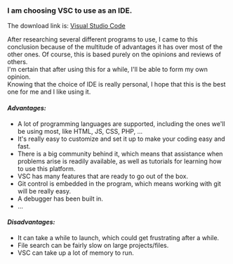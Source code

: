 ### I am choosing **VSC** to use as an IDE.  
The download link is: [Visual Studio Code](https://code.visualstudio.com/download)

After researching several different programs to use, I came to this conclusion because of the multitude of advantages it has over most of the other ones.
Of course, this is based purely on the opinions and reviews of others.  
I'm certain that after using this for a while, I'll be able to form my own opinion.  
Knowing that the choice of IDE is really personal, I hope that this is the best one for me and I like using it.

#### _Advantages:_
* A lot of programming languages are supported, including the ones we'll be using most, like HTML, JS, CSS, PHP, ...
* It's really easy to customize and set it up to make your coding easy and fast.
* There is a big community behind it, which means that assistance when problems arise is readily available, as well as tutorials for learning how to use this platform.
* VSC has many features that are ready to go out of the box.
* Git control is embedded in the program, which means working with git will be really easy.
* A debugger has been built in.
* ...

#### _Disadvantages:_
* It can take a while to launch, which could get frustrating after a while.
* File search can be fairly slow on large projects/files.
* VSC can take up a lot of memory to run.
